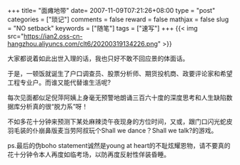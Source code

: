 +++
title= "面瘫地带"
date= 2007-11-09T07:21:26+08:00
type = "post"
categories = ["琐记"]
comments = false
reward = false
mathjax = false
slug = "NO setback"
keywords = ["随笔"]
tags = ["速写"]
+++
{{< img src="https://ian2.oss-cn-hangzhou.aliyuncs.com/clt6/20200319134226.png" >}}

大家都说着如此出世入理的话，我也只好不敢不回应景的体面话。

于是，一顿饭就诞生了户口调查员、股票分析师、期货投机商、政要评论家和希望工程专业户。而谁又能代替谁生活呢?
<!--more-->
每次见面都似足倪萍阿姨上身毫无预警地朗诵三百六十度的深度思考和人生缺陷数据库分析真的很“脱力系”呀！

不如多花十分钟来预测下某处麻辣烫午夜现身的方位时间，又或，跟门口闪光蛇皮羽毛装的仆崩鼻版麦当劳阿叔玩个Shall we dance？Shall we talk?的游戏。

ps.最后的伪boho statement诚然是young at heart的不耻炫耀恩物，请不要真的花十分钟令本人再度如临考场，以防再度反射性佯装昏睡。
